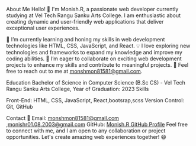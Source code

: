 About Me
Hello! 👋 I'm Monish.R, a passionate web developer currently studying at Vel Tech Rangu Sanku Arts College. 
I am enthusiastic about creating dynamic and user-friendly web applications that deliver exceptional user experiences.

🌱 I’m currently learning and honing my skills in web development technologies like HTML, CSS, JavaScript, and React.
💡 I love exploring new technologies and frameworks to expand my knowledge and improve my coding abilities.
👯 I’m eager to collaborate on exciting web development projects to enhance my skills and contribute to meaningful projects.
💬 Feel free to reach out to me at monshmon81581@gmail.com.

Education
Bachelor of Science in Computer Science (B.Sc CS) - Vel Tech Rangu Sanku Arts College, Year of Graduation: 2023
Skills

Front-End: HTML, CSS, JavaScript, React,bootsrap,scss
Version Control: Git, GitHub

Contact
📧 Email: monshmon81581@gmail.com ,monishr01.08.2003@gmail.com
GitHub: [Monish.R GitHub Profile](https://github.com/Monish01-08-2003)
Feel free to connect with me, and I am open to any collaboration or project opportunities. Let's create amazing web experiences together! 😄
